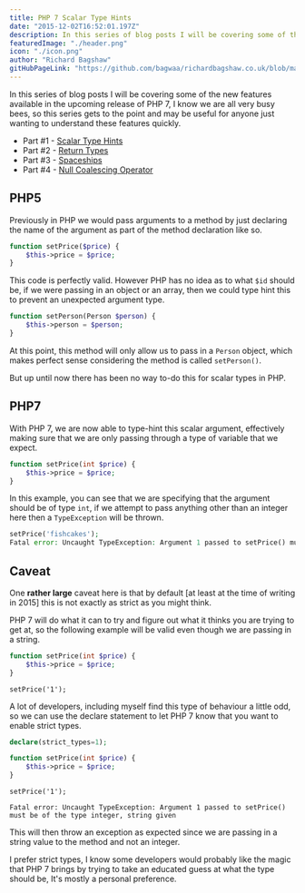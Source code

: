 ```yaml
---
title: PHP 7 Scalar Type Hints
date: "2015-12-02T16:52:01.197Z"
description: In this series of blog posts I will be covering some of the new features available in the upcoming release of PHP 7, this time is scalar type hints
featuredImage: "./header.png"
icon: "./icon.png"
author: "Richard Bagshaw"
gitHubPageLink: "https://github.com/bagwaa/richardbagshaw.co.uk/blob/master/content/blog/php-7-scalar-typehints/index.md"
---
```


In this series of blog posts I will be covering some of the new features available in the upcoming release of PHP 7, I know we are all very busy bees, so this series gets to the point and may be useful for anyone just wanting to understand these features quickly.

- Part #1 - [Scalar Type Hints](https://www.richardbagshaw.co.uk/php-7-scalar-typehints)
- Part #2 - [Return Types](https://www.richardbagshaw.co.uk/php-7-return-types)
- Part #3 - [Spaceships](https://www.richardbagshaw.co.uk/php-7-spaceships)
- Part #4 - [Null Coalescing Operator](https://www.richardbagshaw.co.uk/php-7-null-coalescing-operator)

## PHP5

Previously in PHP we would pass arguments to a method by just declaring the name of the argument as part of the method declaration like so.

```php
function setPrice($price) {
    $this->price = $price;
}
```

This code is perfectly valid. However PHP has no idea as to what `$id` should be, if we were passing in an object or an array, then we could type hint this to prevent an unexpected argument type.

```php
function setPerson(Person $person) {
    $this->person = $person;
}
```

At this point, this method will only allow us to pass in a `Person` object, which makes perfect sense considering the method is called `setPerson()`.

But up until now there has been no way to-do this for scalar types in PHP.

## PHP7

With PHP 7, we are now able to type-hint this scalar argument, effectively making sure that we are only passing through a type of variable that we expect.

```php
function setPrice(int $price) {
    $this->price = $price;
}
```

In this example, you can see that we are specifying that the argument should be of type `int`, if we attempt to pass anything other than an integer here then a `TypeException` will be thrown.

```php
setPrice('fishcakes');
Fatal error: Uncaught TypeException: Argument 1 passed to setPrice() must be of the type integer, string given
```

## Caveat

One **rather large** caveat here is that by default [at least at the time of writing in 2015] this is not exactly as strict as you might think.

PHP 7 will do what it can to try and figure out what it thinks you are trying to get at, so the following example will be valid even though we are passing in a string.

```php
function setPrice(int $price) {
    $this->price = $price;
}
```

```shell script
setPrice('1');
```

A lot of developers, including myself find this type of behaviour a little odd, so we can use the declare statement to let PHP 7 know that you want to enable strict types.

```php
declare(strict_types=1);

function setPrice(int $price) {
    $this->price = $price;
}
```

```shell script
setPrice('1');
```

```shell script
Fatal error: Uncaught TypeException: Argument 1 passed to setPrice() must be of the type integer, string given
```

This will then throw an exception as expected since we are passing in a string value to the method and not an integer.

I prefer strict types, I know some developers would probably like the magic that PHP 7 brings by trying to take an educated guess at what the type should be, It's mostly a personal preference.
